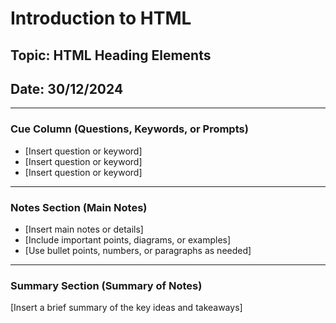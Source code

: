 # Introduction to HTML

## Topic: HTML Heading Elements 

## Date: 30/12/2024 

---

### Cue Column (Questions, Keywords, or Prompts)

- [Insert question or keyword]
- [Insert question or keyword]
- [Insert question or keyword]

---

### Notes Section (Main Notes)

- [Insert main notes or details]
- [Include important points, diagrams, or examples]
- [Use bullet points, numbers, or paragraphs as needed]

---

### Summary Section (Summary of Notes)

[Insert a brief summary of the key ideas and takeaways]
